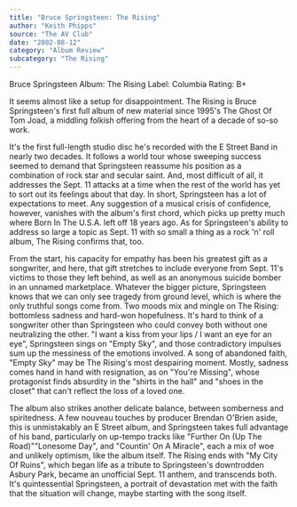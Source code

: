 ```yaml
---
title: "Bruce Springsteen: The Rising"
author: "Keith Phipps"
source: "The AV Club"
date: "2002-08-12"
category: "Album Review"
subcategory: "The Rising"
---
```


Bruce Springsteen
Album: The Rising
Label: Columbia
Rating: B+

It seems almost like a setup for disappointment. The Rising is Bruce Springsteen's first full album of new material since 1995's The Ghost Of Tom Joad, a middling folkish offering from the heart of a decade of so-so work.

It's the first full-length studio disc he's recorded with the E Street Band in nearly two decades. It follows a world tour whose sweeping success seemed to demand that Springsteen reassume his position as a combination of rock star and secular saint. And, most difficult of all, it addresses the Sept. 11 attacks at a time when the rest of the world has yet to sort out its feelings about that day. In short, Springsteen has a lot of expectations to meet. Any suggestion of a musical crisis of confidence, however, vanishes with the album's first chord, which picks up pretty much where Born In The U.S.A. left off 18 years ago. As for Springsteen's ability to address so large a topic as Sept. 11 with so small a thing as a rock 'n' roll album, The Rising confirms that, too.

From the start, his capacity for empathy has been his greatest gift as a songwriter, and here, that gift stretches to include everyone from Sept. 11's victims to those they left behind, as well as an anonymous suicide bomber in an unnamed marketplace. Whatever the bigger picture, Springsteen knows that we can only see tragedy from ground level, which is where the only truthful songs come from. Two moods mix and mingle on The Rising: bottomless sadness and hard-won hopefulness. It's hard to think of a songwriter other than Springsteen who could convey both without one neutralizing the other. "I want a kiss from your lips / I want an eye for an eye", Springsteen sings on "Empty Sky", and those contradictory impulses sum up the messiness of the emotions involved. A song of abandoned faith, "Empty Sky" may be The Rising's most despairing moment. Mostly, sadness comes hand in hand with resignation, as on "You're Missing", whose protagonist finds absurdity in the "shirts in the hall" and "shoes in the closet" that can't reflect the loss of a loved one.

The album also strikes another delicate balance, between somberness and spiritedness. A few nouveau touches by producer Brendan O'Brien aside, this is unmistakably an E Street album, and Springsteen takes full advantage of his band, particularly on up-tempo tracks like "Further On (Up The Road)""Lonesome Day", and "Countin' On A Miracle", each a mix of woe and unlikely optimism, like the album itself. The Rising ends with "My City Of Ruins", which began life as a tribute to Springsteen's downtrodden Asbury Park, became an unofficial Sept. 11 anthem, and transcends both. It's quintessential Springsteen, a portrait of devastation met with the faith that the situation will change, maybe starting with the song itself.